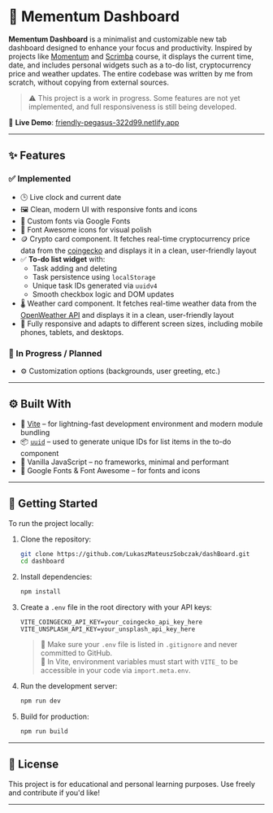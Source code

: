 # 🌄 Mementum Dashboard

**Mementum Dashboard** is a minimalist and customizable new tab dashboard designed to enhance your focus and productivity. Inspired by projects like [Momentum](https://momentumdash.com/) and [Scrimba](https://scrimba.com/home) course, it displays the current time, date, and includes personal widgets such as a to-do list, cryptocurrency price and weather updates. The entire codebase was written by me from scratch, without copying from external sources.

> ⚠️ This project is a work in progress. Some features are not yet implemented, and full responsiveness is still being developed.

🔗 **Live Demo**: [friendly-pegasus-322d99.netlify.app](https://friendly-pegasus-322d99.netlify.app/)

---

## ✨ Features

### ✅ Implemented

-   🕒 Live clock and current date
-   🖼 Clean, modern UI with responsive fonts and icons
-   🎨 Custom fonts via Google Fonts
-   🧩 Font Awesome icons for visual polish
-   🪙 Crypto card component. It fetches real-time cryptocurrency price data from the [coingecko]([https://openweathermap.org/]https://www.coingecko.com/en/api) and displays it in a clean, user-friendly layout
-   ✅ **To-do list widget** with:
    -   Task adding and deleting
    -   Task persistence using `localStorage`
    -   Unique task IDs generated via `uuidv4`
    -   Smooth checkbox logic and DOM updates
-    🌡️ Weather card component. It fetches real-time weather data from the [OpenWeather API](https://openweathermap.org/) and displays it in a clean, user-friendly layout
-    📲 Fully responsive and adapts to different screen sizes, including mobile phones, tablets, and desktops.

### 🚧 In Progress / Planned

-   ⚙️ Customization options (backgrounds, user greeting, etc.)

---

## ⚙️ Built With

-   🔧 [Vite](https://vitejs.dev/) – for lightning-fast development environment and modern module bundling
-   📦 [`uuid`](https://www.npmjs.com/package/uuid) – used to generate unique IDs for list items in the to-do component
-   🧪 Vanilla JavaScript – no frameworks, minimal and performant
-   🎨 Google Fonts & Font Awesome – for fonts and icons

---

## 🚀 Getting Started

To run the project locally:

1. Clone the repository:

    ```bash
    git clone https://github.com/LukaszMateuszSobczak/dashBoard.git
    cd dashboard
    ```

2. Install dependencies:

    ```bash
    npm install
    ```

3. Create a `.env` file in the root directory with your API keys:

    ```env
    VITE_COINGECKO_API_KEY=your_coingecko_api_key_here
    VITE_UNSPLASH_API_KEY=your_unsplash_api_key_here
    ```

    > 🔐 Make sure your `.env` file is listed in `.gitignore` and never committed to GitHub.  
    > 📝 In Vite, environment variables must start with `VITE_` to be accessible in your code via `import.meta.env`.

4. Run the development server:

    ```bash
    npm run dev
    ```

5. Build for production:
    ```bash
    npm run build
    ```

---

## 📌 License

This project is for educational and personal learning purposes. Use freely and contribute if you'd like!

---
